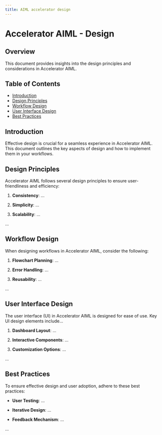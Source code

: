 ```yaml
---
title: AIML accelerator design
---
```

# Accelerator AIML - Design

## Overview

This document provides insights into the design principles and considerations in Accelerator AIML.

## Table of Contents

- [Introduction](#introduction)
- [Design Principles](#design-principles)
- [Workflow Design](#workflow-design)
- [User Interface Design](#user-interface-design)
- [Best Practices](#best-practices)

## Introduction

Effective design is crucial for a seamless experience in Accelerator AIML. This document outlines the key aspects of design and how to implement them in your workflows.

## Design Principles

Accelerator AIML follows several design principles to ensure user-friendliness and efficiency:

1. **Consistency**: ...

2. **Simplicity**: ...

3. **Scalability**: ...

...

## Workflow Design

When designing workflows in Accelerator AIML, consider the following:

1. **Flowchart Planning**: ...

2. **Error Handling**: ...

3. **Reusability**: ...

...

## User Interface Design

The user interface (UI) in Accelerator AIML is designed for ease of use. Key UI design elements include...

1. **Dashboard Layout**: ...

2. **Interactive Components**: ...

3. **Customization Options**: ...

...

## Best Practices

To ensure effective design and user adoption, adhere to these best practices:

- **User Testing**: ...

- **Iterative Design**: ...

- **Feedback Mechanism**: ...

...
